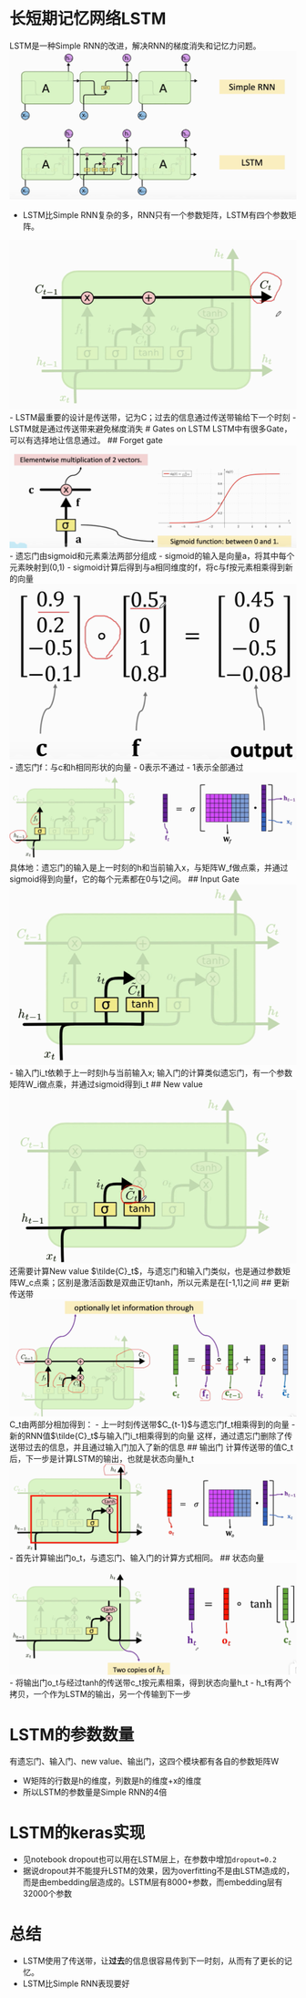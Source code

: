 # 长短期记忆网络LSTM
LSTM是一种Simple RNN的改进，解决RNN的梯度消失和记忆力问题。
<img src="imgs/Pasted image 20250409174953.png">
- LSTM比Simple RNN复杂的多，RNN只有一个参数矩阵，LSTM有四个参数矩阵。
<img src="imgs/Pasted image 20250409175211.png">
- LSTM最重要的设计是传送带，记为C；过去的信息通过传送带输给下一个时刻
- LSTM就是通过传送带来避免梯度消失
# Gates on LSTM
LSTM中有很多Gate，可以有选择地让信息通过。
## Forget gate
<img src="imgs/Pasted image 20250409175426.png">
- 遗忘门由sigmoid和元素乘法两部分组成
- sigmoid的输入是向量a，将其中每个元素映射到(0,1)
- sigmoid计算后得到与a相同维度的f，将c与f按元素相乘得到新的向量
<img src="imgs/Pasted image 20250409175842.png">
- 遗忘门f：与c和h相同形状的向量
	- 0表示不通过
	- 1表示全部通过
<img src="imgs/Pasted image 20250409180221.png">
具体地：遗忘门的输入是上一时刻的h和当前输入x，与矩阵W_f做点乘，并通过sigmoid得到向量f，它的每个元素都在0与1之间。
## Input Gate
<img src="imgs/Pasted image 20250409180438.png">
- 输入门i_t依赖于上一时刻h与当前输入x; 输入门的计算类似遗忘门，有一个参数矩阵W_i做点乘，并通过sigmoid得到i_t
## New value
<img src="imgs/Pasted image 20250409180723.png">
还需要计算New value $\tilde{C}_t$，与遗忘门和输入门类似，也是通过参数矩阵W_c点乘；区别是激活函数是双曲正切tanh，所以元素是在[-1,1]之间
## 更新传送带
<img src="imgs/Pasted image 20250409201300.png">
C_t由两部分相加得到：
- 上一时刻传送带$C_{t-1}$与遗忘门f_t相乘得到的向量
- 新的RNN值$\tilde{C}_t$与输入门i_t相乘得到的向量
这样，通过遗忘门删除了传送带过去的信息，并且通过输入门加入了新的信息
## 输出门
计算传送带的值C_t后，下一步是计算LSTM的输出，也就是状态向量h_t
<img src="imgs/Pasted image 20250409201655.png">
- 首先计算输出门o_t，与遗忘门、输入门的计算方式相同。
## 状态向量
<img src="imgs/Pasted image 20250409201939.png">
- 将输出门o_t与经过tanh的传送带c_t按元素相乘，得到状态向量h_t
- h_t有两个拷贝，一个作为LSTM的输出，另一个传输到下一步

# LSTM的参数数量
有遗忘门、输入门、new value、输出门，这四个模块都有各自的参数矩阵W
- W矩阵的行数是h的维度，列数是h的维度+x的维度
- 所以LSTM的参数量是Simple RNN的4倍

# LSTM的keras实现
- 见notebook
dropout也可以用在LSTM层上，在参数中增加`dropout=0.2`
- 据说dropout并不能提升LSTM的效果，因为overfitting不是由LSTM造成的，而是由embedding层造成的。LSTM层有8000+参数，而embedding层有32000个参数

# 总结
- LSTM使用了传送带，让**过去**的信息很容易传到下一时刻，从而有了更长的记忆。
- LSTM比Simple RNN表现要好